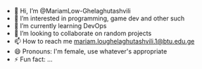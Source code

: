 - 👋 Hi, I’m @MariamLow-Ghelaghutashvili
- 👀 I’m interested in programming, game dev and other such
- 🌱 I’m currently learning DevOps
- 💞️ I’m looking to collaborate on random projects
- 📫 How to reach me mariam.loughelaghutashvili.1@btu.edu.ge 
- 😄 Pronouns: I'm female, use whatever's appropriate
- ⚡ Fun fact: ...

<!---
MariamLow-Ghelaghutashvili/MariamLow-Ghelaghutashvili is a ✨ special ✨ repository because its `README.md` (this file) appears on your GitHub profile.
You can click the Preview link to take a look at your changes.
--->
